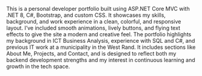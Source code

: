 This is a personal developer portfolio built using ASP.NET Core MVC with .NET 8, C#, Bootstrap, and custom CSS. It showcases my skills, background, and work experience in a clean, colorful, and responsive layout. I’ve included smooth animations, lively buttons, and flying text effects to give the site a modern and creative feel. The portfolio highlights my background in ICT Business Analysis, experience with SQL and C#, and previous IT work at a municipality in the West Rand. It includes sections like About Me, Projects, and Contact, and is designed to reflect both my backend development strengths and my interest in continuous learning and growth in the tech space.

